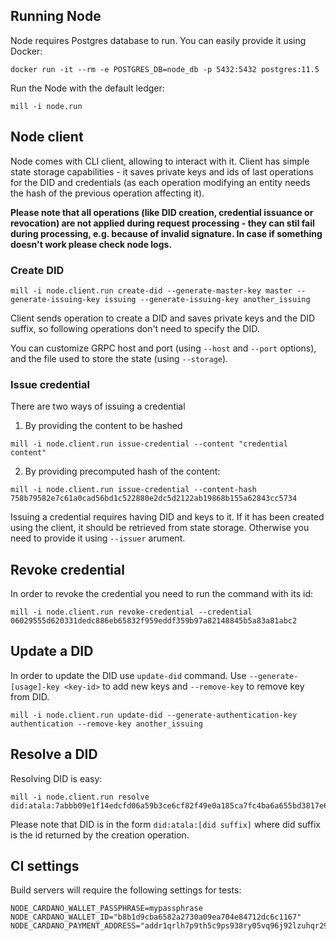 ## Running Node

Node requires Postgres database to run. You can easily provide it using Docker:
```
docker run -it --rm -e POSTGRES_DB=node_db -p 5432:5432 postgres:11.5
```

Run the Node with the default ledger:
```
mill -i node.run
```

## Node client

Node comes with CLI client, allowing to interact with it. Client has simple state storage capabilities - it saves private keys and ids of last operations for the DID and credentials (as each operation modifying an entity needs the hash of the previous operation affecting it).

**Please note that all operations (like DID creation, credential issuance or revocation) are not applied during request processing - they can stil fail during processing, e.g. because of invalid signature. In case if something doesn't work please check node logs.**

### Create DID

```
mill -i node.client.run create-did --generate-master-key master --generate-issuing-key issuing --generate-issuing-key another_issuing
```

Client sends operation to create a DID and saves private keys and the DID suffix, so following operations don't need to specify the DID.

You can customize GRPC host and port (using `--host` and `--port` options), and the file used to store the state (using `--storage`).

### Issue credential

There are two ways of issuing a credential

1. By providing the content to be hashed
```
mill -i node.client.run issue-credential --content "credential content"
```

2. By providing precomputed hash of the content:
```
mill -i node.client.run issue-credential --content-hash 758b79582e7c61a0cad56bd1c522880e2dc5d2122ab19868b155a62843cc5734
```

Issuing a credential requires having DID and keys to it. If it has been created using the client, it should be retrieved from state storage. Otherwise you need to provide it using `--issuer` arument.

## Revoke credential

In order to revoke the credential you need to run the command with its id:

```
mill -i node.client.run revoke-credential --credential 06029555d620331dedc886eb65832f959eddf359b97a82148845b5a83a81abc2
```

## Update a DID

In order to update the DID use `update-did` command. Use `--generate-[usage]-key <key-id>` to add new keys and `--remove-key` to remove key from DID.

```
mill -i node.client.run update-did --generate-authentication-key authentication --remove-key another_issuing
```

## Resolve a DID

Resolving DID is easy:

```
mill -i node.client.run resolve did:atala:7abbb09e1f14edcfd06a59b3ce6cf82f49e0a185ca7fc4ba6a655bd3817e6185
```

Please note that DID is in the form `did:atala:[did suffix]` where did suffix is the id returned by the creation operation.

## CI settings
Build servers will require the following settings for tests:
```
NODE_CARDANO_WALLET_PASSPHRASE=mypassphrase
NODE_CARDANO_WALLET_ID="b8b1d9cba6582a2730a09ea704e84712dc6c1167"
NODE_CARDANO_PAYMENT_ADDRESS="addr1qrlh7p9th5c9ps938ry05vq96j92lzuhqr29v46caydf2wzkvlatzplcfr8afde6wsr6weskqr8k3u80e957ecmkvkhqe4n2hn"
```
